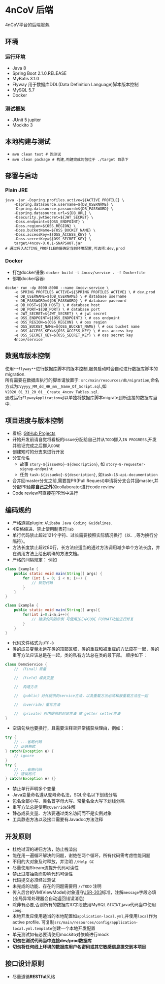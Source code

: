 # 4nCoV 后端

4nCoV平台的后端服务.

## 环境

### 运行环境
- Java 8
- Spring Boot 2.1.0.RELEASE
- MyBatis 3.1.0
- Flyway 用于数据库DDL(Data Definition Language)脚本版本控制
- MySQL 5.7
- Docker


### 测试框架
- JUnit 5 jupiter
- Mockito 3


## 本地构建与测试
- `mvn clean test # 跑测试`
- `mvn clean package # 构建,构建完成的包位于 ./target 目录下`


## 部署与启动

### Plain JRE
```
java -jar -Dspring.profiles.active=${ACTIVE_PROFILE} \
    -Dspring.datasource.username=${DB_USERNAME} \
    -Dspring.datasource.password=${DB_PASSWORD} \
    -Dspring.datasource.url=${DB_URL} \
    -Dsecurity.jwtSecret=${JWT_SECRET} \
    -Doss.endpoint=${OSS_ENDPOINT} \
    -Doss.region=${OSS_REGION} \
    -Doss.bucketName=${OSS_BUCKET_NAME} \
    -Doss.accessKey=${OSS_ACCESS_KEY} \
    -Doss.secretKey=${OSS_SECRET_KEY} \
    target/4ncov-0.0.1-SNAPSHOT.jar 
# 通过传入ACTIVE_PROFILE的值确定当前环境配置,可选项:dev,prod
```

### Docker
- 打包docker镜像: `docker build -t 4ncov/service . -f Dockerfile`
- 部署docker容器: 
```
docker run -dp 8000:8000 --name 4ncov-service \
    -e SPRING_PROFILES_ACTIVE=${SPRING_PROFILES_ACTIVE} \ # dev,prod
    -e DB_USERNAME=${DB_USERNAME} \ # database username
    -e DB_PASSWORD=${DB_PASSWORD} \ # database password
    -e DB_HOST=${DB_HOST} \ # database host
    -e DB_PORT=${DB_PORT} \ # database port
    -e JWT_SECRET=${JWT_SECRET} \ # jwt secret
    -e OSS_ENDPOINT=${OSS_ENDPOINT} \ # oss endpoint
    -e OSS_REGION=${OSS_REGION} \ # oss region
    -e OSS_BUCKET_NAME=${OSS_BUCKET_NAME} \ # oss bucket name
    -e OSS_ACCESS_KEY=${OSS_ACCESS_KEY} \ # oss access key
    -e OSS_SECRET_KEY=${OSS_SECRET_KEY} \ # oss secret key
    4ncov/service
```


## 数据库版本控制
使用`**flyway**`进行数据库脚本的版本控制,服务启动时会自动进行数据库脚本的migration.  
所有需要在数据库执行的脚本请放置于: `src/main/resources/db/migration`,命名方式为:`Vyyyy_MM_dd_HH_mm__Name_Of_Script.sql`,如`V2020_01_31_20_01__Create_4ncov_Tables.sql`.  
通过运行`FlywayApplication`可以单独将数据库脚本migrate到所连接的数据库当中.

## 项目进度与版本控制
- 看板: [GitHub Projects](https://github.com/4ncov/service-4ncov/projects/1)
- 开始开发前请自觉将看板的issue分配给自己并从`TODO`挪入`IN PROGRESS`,开发并验证完成之后挪入`DONE`
- 创建短时的分支来进行开发
- 分支命名
  - 故事 `story-${issueNo}-${description}`, 如 `story-8-requester-signup-endpoint`
  - 任务 `task-${issueNo}-${description}`, 如`task-15-api-documentation`
- 合并回master分支之前,需要提PR(Pull Request)申请将分支合并回master,并分配PR给**除自己之外**的collaborator进行code review
- Code review可直接在PR当中进行


## 编码规约
- 严格遵照plugin: `Alibaba Java Coding Guidelines`.
- 4空格缩进、禁止使用制表符`Tab`
- 单行代码禁止超过121个字符、过长需要按照实际情况换行（以`.` `,`等为换行分隔符）。
- 方法长度禁止超过80行，长方法应适当的通过方法调用减少单个方法长度，并在调用方法上给出明确的方法文档。
- 严格的间隔规定： 例如
```java
class Example {
    public static void main(String[] args) {
        for (int i = 0; i < n; i++) {
            // 规范代码
        }
    }
}
```
```java
class Example {
    public static void main(String[] args){
        for(int i=0;i<n;i++){
            // 错误的间隔示例 可使用IDE中CODE FORMAT功能进行修复
        }
    }
}
```
- 代码文件格式为`UTF-8`
- 类的成员变量永远在类的顶部区域，类的重载和被重载的方法应在一起，类的重写方法应该总是在一起，类的私有方法总在类的最下部。
顺序如下：
```java
class DemoService {
    // （final）常量

    // （field）成员变量

    //  构造方法

    // （public）对外提供的service方法，以及重载方法必须和被重载方法在一起

    // （override）重写方法

    // （private）对内提供的封装方法 或 getter setter方法
}
```
- 空语句块也要换行，且需要注释空异常捕获块理由，例如：
```java
try {
    // ...省略代码
    // 正确格式
} catch(Exception e) {
    // ignore
}
try {
    // ...省略代码
    // 错误格式
} catch(Exception e) {}
```
- 禁止单行声明多个变量
- Java变量命名遵从驼峰命名法，SQL命名以下划线分隔
- 包名全部小写、类名首字母大写、常量名全大写下划线分隔
- 重写方法总是使用`@Override`注解
- 静态成员变量、方法要通过类名访问而不是实例对象
- 工具静态方法以及接口需要有Javadoc方法注释


## 开发原则
- 杜绝过深的递归方法，防止栈溢出
- 能在用一遍循环解决的问题，谢绝在两个循环，所有代码需考虑性能问题
- 不用的大对象及时释放，并注明 `//Help GC`
- 尽量使用Stream流提升代码可读性
- 禁止过度抽象而影响代码可读性
- 代码提交必须经过测试
- 未完成的功能、存在的问题需要用 `//TODO` 注明
- 传入后台的VM(ViewModel)对象遵守[JSR-303](https://www.ibm.com/developerworks/cn/java/j-lo-jsr303/index.html)标准，注解`message`字段必填(全局异常处理器会自动返回错误消息)
- 除非有必要,否则所有的数据库ID字段使用MySQL `BIGINT`,java代码当中使用`Long`.
- 本地开发应使用适当的本地配置如`application-local.yml`,并使用`local`作为active profile. 可复制`src/main/resources/config/application-local.yml.template`创建一个本地开发配置
- 单元测试如有必要请使用mockito对依赖进行mock
- **切勿在测试代码当中连接dev/prod数据库**
- **切勿将任何线上环境的数据库用户名密码或其它敏感信息提交到本项目**


## 接口设计原则

- 尽量遵循**RESTful**风格
